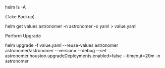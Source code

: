 
helm ls -A


  (Take Backup)

helm get values astronomer -n astronomer -o yaml > value.yaml



Perform Upgrade


helm upgrade -f value.yaml  --reuse-values astronomer astronomer/astronomer --version=<platform version> --debug --set astronomer.houston.upgradeDeployments.enabled=false --timeout=20m -n astronomer